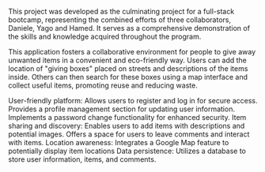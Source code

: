 This project was developed as the culminating project for a full-stack bootcamp, representing the combined efforts of three collaborators, Daniele, Yago and Hamed. It serves as a comprehensive demonstration of the skills and knowledge acquired throughout the program.

This application fosters a collaborative environment for people to give away unwanted items in a convenient and eco-friendly way.
Users can add the location of "giving boxes" placed on streets and descriptions of the items inside.
Others can then search for these boxes using a map interface and collect useful items, promoting reuse and reducing waste.

User-friendly platform:
Allows users to register and log in for secure access.
Provides a profile management section for updating user information.
Implements a password change functionality for enhanced security.
Item sharing and discovery:
Enables users to add items with descriptions and potential images.
Offers a space for users to leave comments and interact with items.
Location awareness:
Integrates a Google Map feature to potentially display item locations
Data persistence:
Utilizes a database to store user information, items, and comments.

